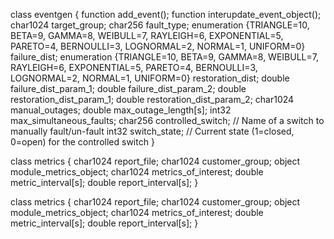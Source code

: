 class eventgen {
	function add_event();
	function interupdate_event_object();
	char1024 target_group;
	char256 fault_type;
	enumeration {TRIANGLE=10, BETA=9, GAMMA=8, WEIBULL=7, RAYLEIGH=6, EXPONENTIAL=5, PARETO=4, BERNOULLI=3, LOGNORMAL=2, NORMAL=1, UNIFORM=0} failure_dist;
	enumeration {TRIANGLE=10, BETA=9, GAMMA=8, WEIBULL=7, RAYLEIGH=6, EXPONENTIAL=5, PARETO=4, BERNOULLI=3, LOGNORMAL=2, NORMAL=1, UNIFORM=0} restoration_dist;
	double failure_dist_param_1;
	double failure_dist_param_2;
	double restoration_dist_param_1;
	double restoration_dist_param_2;
	char1024 manual_outages;
	double max_outage_length[s];
	int32 max_simultaneous_faults;
	char256 controlled_switch; // Name of a switch to manually fault/un-fault
	int32 switch_state; // Current state (1=closed, 0=open) for the controlled switch
}

class metrics {
	char1024 report_file;
	char1024 customer_group;
	object module_metrics_object;
	char1024 metrics_of_interest;
	double metric_interval[s];
	double report_interval[s];
}

class metrics {
	char1024 report_file;
	char1024 customer_group;
	object module_metrics_object;
	char1024 metrics_of_interest;
	double metric_interval[s];
	double report_interval[s];
}

